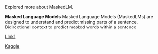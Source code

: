 Explored  more about MaskedLM.

**Masked Language Models** Masked Language Models (MaskedLMs) are designed to understand and predict missing parts of a sentence.
Bidirectional context to predict masked words within a sentence


[LInk1](https://www.coursera.org/articles/masked-language-model)

[Kaggle](https://www.kaggle.com/code/shreydan/masked-language-modeling-from-scratch)

